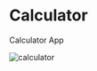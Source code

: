 # Calculator
Calculator App


![calculator](https://user-images.githubusercontent.com/44651301/103457342-6e529780-4d24-11eb-8812-5bfef281b78d.gif)
